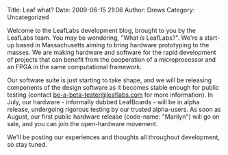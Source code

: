 Title: Leaf what?
Date: 2009-06-15 21:06
Author: Drews
Category: Uncategorized

Welcome to the LeafLabs development blog, brought to you by the LeafLabs
team. You may be wondering, "What *is* LeafLabs?". We're a start-up
based in Massachusetts aiming to bring hardware prototyping to the
masses. We are making hardware and software for the rapid development of
projects that can benefit from the cooperation of a microprocessor and
an FPGA in the same computational framework.

Our software suite is just starting to take shape, and we will be
releasing components of the design software as it becomes stable enough
for public testing (contact be-a-beta-tester@leaflabs.com for more
information). In July, our hardware - informally dubbed LeafBoards -
will be in alpha release, undergoing rigorous testing by our trusted
alpha-users. As soon as August, our first public hardware release
(code-name: "Marilyn") will go on sale, and you can join the
open-hardware movement.

We'll be posting our experiences and thoughts all throughout
development, so stay tuned.
